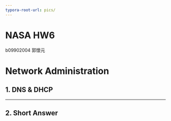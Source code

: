 ```yaml
---
typora-root-url: pics/
---
```


# NASA HW6

b09902004 郭懷元

# Network Administration

## 1. DNS & DHCP





---

## 2. Short Answer

